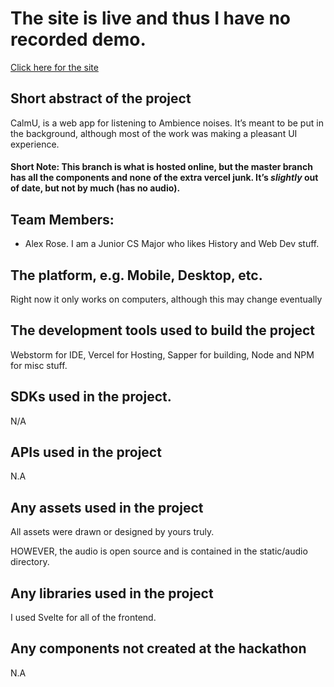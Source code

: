 
# The site is live and thus I have no recorded demo. 

[Click here for the site](https://calm-u-da3wllz4n.vercel.app/)

##  Short abstract of the project
CalmU, is a web app for listening to Ambience noises. It’s meant to be put in the background, although most of the work was making a pleasant UI experience. 

#### Short Note: This branch is what is hosted online, but the master branch has all the components and none of the extra vercel junk. It’s *slightly* out of date, but not by much (has no audio).

## Team Members: 
* Alex Rose. I am a Junior CS Major who likes History and Web Dev stuff. 

## The platform, e.g. Mobile, Desktop, etc.
Right now it only works on computers, although this may change eventually 

## The development tools used to build the project
Webstorm for IDE, Vercel for Hosting, Sapper for building, Node and NPM for misc stuff. 
## SDKs used in the project. 
N/A
## APIs used in the project
N.A
## Any assets used in the project
All assets were drawn or designed by yours truly. 

HOWEVER, the audio  is open source and is contained in the static/audio directory. 

## Any libraries used in the project
I used Svelte for all of the frontend. 
##  Any components not created at the hackathon
N.A

